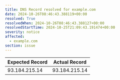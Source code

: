 ```yaml
---
title: DNS Record resolved for example.com
date: 2024-10-26T08:46:43.388119+00:00
resolved: True
resolvedWhen: 2024-10-26T08:46:43.388127+00:00
resolvedStartTime: 2024-10-25T21:09:43.191474+00:00
severity: notice
affected:
  - example.com
section: issue
---
```


| Expected Record  | Actual Record  |
|------------------|----------------|
| 93.184.215.14 | 93.184.215.14 |
